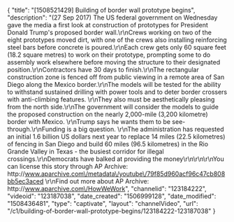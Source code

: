 {
    "title": "[1508521429] Building of border wall prototype begins",
    "description": "(27 Sep 2017) The US federal government on Wednesday gave the media a first look at construction of prototypes for President Donald Trump's proposed border wall.\r\nCrews working on two of the eight prototypes moved dirt, with one of the crews also installing reinforcing steel bars before concrete is poured.\r\nEach crew gets only 60 square feet (18.2 square metres) to work on their prototype, prompting some to do assembly work elsewhere before moving the structure to their designated position.\r\nContractors have 30 days to finish.\r\nThe rectangular construction zone is fenced off from public viewing in a remote area of San Diego along the Mexico border.\r\nThe models will be tested for the ability to withstand sustained drilling with power tools and to deter border crossers with anti-climbing features. \r\nThey also must be aesthetically pleasing from the north side.\r\nThe government will consider the models to guide the proposed construction on the nearly 2,000-mile (3,200 kilometre) border with Mexico. \r\nTrump says he wants them to be see-through.\r\nFunding is a big question. \r\nThe administration has requested an initial 1.6 billion US dollars next year to replace 14 miles (22.5 kilometres) of fencing in San Diego and build 60 miles (96.5 kilometres) in the Rio Grande Valley in Texas - the busiest corridor for illegal crossings.\r\nDemocrats have balked at providing the money\r\n\r\n\r\nYou can license this story through AP Archive: http:\/\/www.aparchive.com\/metadata\/youtube\/79f85d960acf96c47cb808bb5ec3aced \r\nFind out more about AP Archive: http:\/\/www.aparchive.com\/HowWeWork",
    "channelid": "123184222",
    "videoid": "123187038",
    "date_created": "1506999128",
    "date_modified": "1508436481",
    "type": "captivate",
    "layout": "channelVideo",
    "url": "\/c1\/building-of-border-wall-prototype-begins\/123184222-123187038"
}